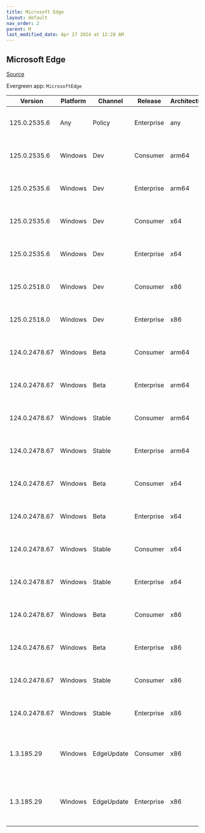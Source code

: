 ```yaml
---
title: Microsoft Edge
layout: default
nav_order: 2
parent: M
last_modified_date: Apr 27 2024 at 12:28 AM
---
```


## Microsoft Edge

[Source](https://www.microsoft.com/edge)

Evergreen app: `MicrosoftEdge`

| Version       | Platform | Channel    | Release    | Architecture | Hash                                                             | URI                                                                                                                                                                                                                                                                                                                      |
| ------------- | -------- | ---------- | ---------- | ------------ | ---------------------------------------------------------------- | ------------------------------------------------------------------------------------------------------------------------------------------------------------------------------------------------------------------------------------------------------------------------------------------------------------------------ |
| 125.0.2535.6  | Any      | Policy     | Enterprise | any          | 7F6DF4AF1EAD4392740B9C876C2C490017D6D17C486BE5FB0C55F3B2024345BD | [https://msedge.sf.dl.delivery.mp.microsoft.com/filestreamingservice/files/7f4acee1-5bda-41b2-8e8d-569a082dc5c0/MicrosoftEdgePolicyTemplates.cab](https://msedge.sf.dl.delivery.mp.microsoft.com/filestreamingservice/files/7f4acee1-5bda-41b2-8e8d-569a082dc5c0/MicrosoftEdgePolicyTemplates.cab)                       |
| 125.0.2535.6  | Windows  | Dev        | Consumer   | arm64        | 93FDFCECF9E85F9B5228ADE78F8EEBF280A882EC481BF47E7804E640D1E891A3 | [https://msedge.sf.dl.delivery.mp.microsoft.com/filestreamingservice/files/2621fbc6-4106-462f-9954-b3418bffb19b/MicrosoftEdgeDevEnterpriseARM64.msi](https://msedge.sf.dl.delivery.mp.microsoft.com/filestreamingservice/files/2621fbc6-4106-462f-9954-b3418bffb19b/MicrosoftEdgeDevEnterpriseARM64.msi)                 |
| 125.0.2535.6  | Windows  | Dev        | Enterprise | arm64        | 93FDFCECF9E85F9B5228ADE78F8EEBF280A882EC481BF47E7804E640D1E891A3 | [https://msedge.sf.dl.delivery.mp.microsoft.com/filestreamingservice/files/2621fbc6-4106-462f-9954-b3418bffb19b/MicrosoftEdgeDevEnterpriseARM64.msi](https://msedge.sf.dl.delivery.mp.microsoft.com/filestreamingservice/files/2621fbc6-4106-462f-9954-b3418bffb19b/MicrosoftEdgeDevEnterpriseARM64.msi)                 |
| 125.0.2535.6  | Windows  | Dev        | Consumer   | x64          | 9925FF726FE9E4B2EFE50536855D7A8DA1406ECE027AC6D24AD4F3E204E612DC | [https://msedge.sf.dl.delivery.mp.microsoft.com/filestreamingservice/files/1b8d1249-40db-4486-b387-c5d40373444b/MicrosoftEdgeDevEnterpriseX64.msi](https://msedge.sf.dl.delivery.mp.microsoft.com/filestreamingservice/files/1b8d1249-40db-4486-b387-c5d40373444b/MicrosoftEdgeDevEnterpriseX64.msi)                     |
| 125.0.2535.6  | Windows  | Dev        | Enterprise | x64          | 9925FF726FE9E4B2EFE50536855D7A8DA1406ECE027AC6D24AD4F3E204E612DC | [https://msedge.sf.dl.delivery.mp.microsoft.com/filestreamingservice/files/1b8d1249-40db-4486-b387-c5d40373444b/MicrosoftEdgeDevEnterpriseX64.msi](https://msedge.sf.dl.delivery.mp.microsoft.com/filestreamingservice/files/1b8d1249-40db-4486-b387-c5d40373444b/MicrosoftEdgeDevEnterpriseX64.msi)                     |
| 125.0.2518.0  | Windows  | Dev        | Consumer   | x86          | D90DD2C284B7A7B7CF37ADD78A96C246E121E4D245873769F82B80806B6E5CA1 | [https://msedge.sf.dl.delivery.mp.microsoft.com/filestreamingservice/files/7ee29800-082f-41de-bf78-67aba5b9cd14/MicrosoftEdgeDevEnterpriseX86.msi](https://msedge.sf.dl.delivery.mp.microsoft.com/filestreamingservice/files/7ee29800-082f-41de-bf78-67aba5b9cd14/MicrosoftEdgeDevEnterpriseX86.msi)                     |
| 125.0.2518.0  | Windows  | Dev        | Enterprise | x86          | D90DD2C284B7A7B7CF37ADD78A96C246E121E4D245873769F82B80806B6E5CA1 | [https://msedge.sf.dl.delivery.mp.microsoft.com/filestreamingservice/files/7ee29800-082f-41de-bf78-67aba5b9cd14/MicrosoftEdgeDevEnterpriseX86.msi](https://msedge.sf.dl.delivery.mp.microsoft.com/filestreamingservice/files/7ee29800-082f-41de-bf78-67aba5b9cd14/MicrosoftEdgeDevEnterpriseX86.msi)                     |
| 124.0.2478.67 | Windows  | Beta       | Consumer   | arm64        | 3E1EE5533563277F5A5D089EC9187E3C4BEB72E5AF7C1D98400ECE76A957020E | [https://msedge.sf.dl.delivery.mp.microsoft.com/filestreamingservice/files/a6ff12c1-2c58-46aa-8fe9-afdf815aec2d/MicrosoftEdgeBetaEnterpriseARM64.msi](https://msedge.sf.dl.delivery.mp.microsoft.com/filestreamingservice/files/a6ff12c1-2c58-46aa-8fe9-afdf815aec2d/MicrosoftEdgeBetaEnterpriseARM64.msi)               |
| 124.0.2478.67 | Windows  | Beta       | Enterprise | arm64        | 3E1EE5533563277F5A5D089EC9187E3C4BEB72E5AF7C1D98400ECE76A957020E | [https://msedge.sf.dl.delivery.mp.microsoft.com/filestreamingservice/files/a6ff12c1-2c58-46aa-8fe9-afdf815aec2d/MicrosoftEdgeBetaEnterpriseARM64.msi](https://msedge.sf.dl.delivery.mp.microsoft.com/filestreamingservice/files/a6ff12c1-2c58-46aa-8fe9-afdf815aec2d/MicrosoftEdgeBetaEnterpriseARM64.msi)               |
| 124.0.2478.67 | Windows  | Stable     | Consumer   | arm64        | AB81CDBA6BB2BBF4E96B32BACC393B033DB759DEA2860EE2E6E6B68D44DF3C1A | [https://msedge.sf.dl.delivery.mp.microsoft.com/filestreamingservice/files/9201e7c8-02e9-425e-b356-ad54b9139e50/MicrosoftEdgeEnterpriseARM64.msi](https://msedge.sf.dl.delivery.mp.microsoft.com/filestreamingservice/files/9201e7c8-02e9-425e-b356-ad54b9139e50/MicrosoftEdgeEnterpriseARM64.msi)                       |
| 124.0.2478.67 | Windows  | Stable     | Enterprise | arm64        | AB81CDBA6BB2BBF4E96B32BACC393B033DB759DEA2860EE2E6E6B68D44DF3C1A | [https://msedge.sf.dl.delivery.mp.microsoft.com/filestreamingservice/files/9201e7c8-02e9-425e-b356-ad54b9139e50/MicrosoftEdgeEnterpriseARM64.msi](https://msedge.sf.dl.delivery.mp.microsoft.com/filestreamingservice/files/9201e7c8-02e9-425e-b356-ad54b9139e50/MicrosoftEdgeEnterpriseARM64.msi)                       |
| 124.0.2478.67 | Windows  | Beta       | Consumer   | x64          | 42EF4093ED2670DD02FF498DB330D769295B1703454C0A3CE608CC19769A0C4A | [https://msedge.sf.dl.delivery.mp.microsoft.com/filestreamingservice/files/4ee2ae1e-dd74-4f75-9a07-4dbf94fc9632/MicrosoftEdgeBetaEnterpriseX64.msi](https://msedge.sf.dl.delivery.mp.microsoft.com/filestreamingservice/files/4ee2ae1e-dd74-4f75-9a07-4dbf94fc9632/MicrosoftEdgeBetaEnterpriseX64.msi)                   |
| 124.0.2478.67 | Windows  | Beta       | Enterprise | x64          | 42EF4093ED2670DD02FF498DB330D769295B1703454C0A3CE608CC19769A0C4A | [https://msedge.sf.dl.delivery.mp.microsoft.com/filestreamingservice/files/4ee2ae1e-dd74-4f75-9a07-4dbf94fc9632/MicrosoftEdgeBetaEnterpriseX64.msi](https://msedge.sf.dl.delivery.mp.microsoft.com/filestreamingservice/files/4ee2ae1e-dd74-4f75-9a07-4dbf94fc9632/MicrosoftEdgeBetaEnterpriseX64.msi)                   |
| 124.0.2478.67 | Windows  | Stable     | Consumer   | x64          | EAAA30551B5B27CA33AEE58F61371053272E2AC0E5CC530A0A3FE97F48F451A2 | [https://msedge.sf.dl.delivery.mp.microsoft.com/filestreamingservice/files/9fde42df-3c14-465e-ac94-ec3f5f8ffd9b/MicrosoftEdgeEnterpriseX64.msi](https://msedge.sf.dl.delivery.mp.microsoft.com/filestreamingservice/files/9fde42df-3c14-465e-ac94-ec3f5f8ffd9b/MicrosoftEdgeEnterpriseX64.msi)                           |
| 124.0.2478.67 | Windows  | Stable     | Enterprise | x64          | EAAA30551B5B27CA33AEE58F61371053272E2AC0E5CC530A0A3FE97F48F451A2 | [https://msedge.sf.dl.delivery.mp.microsoft.com/filestreamingservice/files/9fde42df-3c14-465e-ac94-ec3f5f8ffd9b/MicrosoftEdgeEnterpriseX64.msi](https://msedge.sf.dl.delivery.mp.microsoft.com/filestreamingservice/files/9fde42df-3c14-465e-ac94-ec3f5f8ffd9b/MicrosoftEdgeEnterpriseX64.msi)                           |
| 124.0.2478.67 | Windows  | Beta       | Consumer   | x86          | 6D2281428DFD3700DEE47D17B4B0DD1706D188070441E241097C58B0DFB93D45 | [https://msedge.sf.dl.delivery.mp.microsoft.com/filestreamingservice/files/2a5ab0f8-0fb7-4c63-8b3f-27a829ccb52a/MicrosoftEdgeBetaEnterpriseX86.msi](https://msedge.sf.dl.delivery.mp.microsoft.com/filestreamingservice/files/2a5ab0f8-0fb7-4c63-8b3f-27a829ccb52a/MicrosoftEdgeBetaEnterpriseX86.msi)                   |
| 124.0.2478.67 | Windows  | Beta       | Enterprise | x86          | 6D2281428DFD3700DEE47D17B4B0DD1706D188070441E241097C58B0DFB93D45 | [https://msedge.sf.dl.delivery.mp.microsoft.com/filestreamingservice/files/2a5ab0f8-0fb7-4c63-8b3f-27a829ccb52a/MicrosoftEdgeBetaEnterpriseX86.msi](https://msedge.sf.dl.delivery.mp.microsoft.com/filestreamingservice/files/2a5ab0f8-0fb7-4c63-8b3f-27a829ccb52a/MicrosoftEdgeBetaEnterpriseX86.msi)                   |
| 124.0.2478.67 | Windows  | Stable     | Consumer   | x86          | B17091E00401CCE389507A27457ACAF066AF5C0D0FEF9659AB17D4426D266E4E | [https://msedge.sf.dl.delivery.mp.microsoft.com/filestreamingservice/files/4b144ea2-93b8-4f49-8e0e-8a29f0e7b841/MicrosoftEdgeEnterpriseX86.msi](https://msedge.sf.dl.delivery.mp.microsoft.com/filestreamingservice/files/4b144ea2-93b8-4f49-8e0e-8a29f0e7b841/MicrosoftEdgeEnterpriseX86.msi)                           |
| 124.0.2478.67 | Windows  | Stable     | Enterprise | x86          | B17091E00401CCE389507A27457ACAF066AF5C0D0FEF9659AB17D4426D266E4E | [https://msedge.sf.dl.delivery.mp.microsoft.com/filestreamingservice/files/4b144ea2-93b8-4f49-8e0e-8a29f0e7b841/MicrosoftEdgeEnterpriseX86.msi](https://msedge.sf.dl.delivery.mp.microsoft.com/filestreamingservice/files/4b144ea2-93b8-4f49-8e0e-8a29f0e7b841/MicrosoftEdgeEnterpriseX86.msi)                           |
| 1.3.185.29    | Windows  | EdgeUpdate | Consumer   | x86          | C2CA3135F3CAFD79BF90D4CB3118943CA17F40E0D651D1FC32B1B3D22D1412AA | [https://msedge.sf.dl.delivery.mp.microsoft.com/filestreamingservice/files/4d6076eb-9605-4ec8-9571-39d3b988e526/MicrosoftEdgeUpdateSetup_X86_1.3.185.29.exe](https://msedge.sf.dl.delivery.mp.microsoft.com/filestreamingservice/files/4d6076eb-9605-4ec8-9571-39d3b988e526/MicrosoftEdgeUpdateSetup_X86_1.3.185.29.exe) |
| 1.3.185.29    | Windows  | EdgeUpdate | Enterprise | x86          | C2CA3135F3CAFD79BF90D4CB3118943CA17F40E0D651D1FC32B1B3D22D1412AA | [https://msedge.sf.dl.delivery.mp.microsoft.com/filestreamingservice/files/4d6076eb-9605-4ec8-9571-39d3b988e526/MicrosoftEdgeUpdateSetup_X86_1.3.185.29.exe](https://msedge.sf.dl.delivery.mp.microsoft.com/filestreamingservice/files/4d6076eb-9605-4ec8-9571-39d3b988e526/MicrosoftEdgeUpdateSetup_X86_1.3.185.29.exe) |
